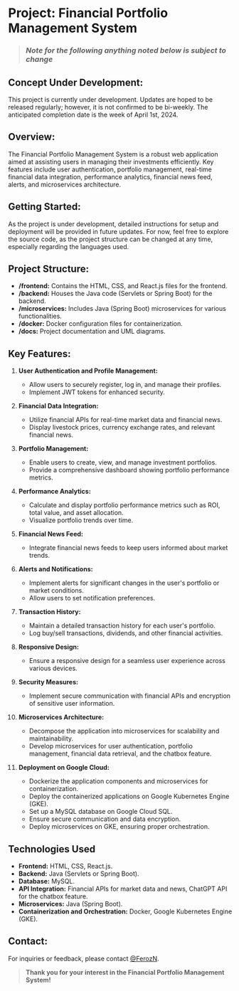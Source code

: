# Project: Financial Portfolio Management System

>### *Note for the following anything noted below is subject to change*

## Concept Under Development:

This project is currently under development. Updates are hoped to be released regularly; however, it is not confirmed to be bi-weekly. The anticipated completion date is the week of April 1st, 2024.

## Overview:

The Financial Portfolio Management System is a robust web application aimed at assisting users in managing their investments efficiently. Key features include user authentication, portfolio management, real-time financial data integration, performance analytics, financial news feed, alerts, and microservices architecture.

## Getting Started:

As the project is under development, detailed instructions for setup and deployment will be provided in future updates. For now, feel free to explore the source code, as the project structure can be changed at any time, especially regarding the languages used.

## Project Structure:

- **/frontend:** Contains the HTML, CSS, and React.js files for the frontend.
- **/backend:** Houses the Java code (Servlets or Spring Boot) for the backend.
- **/microservices:** Includes Java (Spring Boot) microservices for various functionalities.
- **/docker:** Docker configuration files for containerization.
- **/docs:** Project documentation and UML diagrams.

## Key Features:

1. **User Authentication and Profile Management:**
   - Allow users to securely register, log in, and manage their profiles.
   - Implement JWT tokens for enhanced security.

2. **Financial Data Integration:**
   - Utilize financial APIs for real-time market data and financial news.
   - Display livestock prices, currency exchange rates, and relevant financial news.

3. **Portfolio Management:**
   - Enable users to create, view, and manage investment portfolios.
   - Provide a comprehensive dashboard showing portfolio performance metrics.

4. **Performance Analytics:**
   - Calculate and display portfolio performance metrics such as ROI, total value, and asset allocation.
   - Visualize portfolio trends over time.

5. **Financial News Feed:**
   - Integrate financial news feeds to keep users informed about market trends.

6. **Alerts and Notifications:**
   - Implement alerts for significant changes in the user's portfolio or market conditions.
   - Allow users to set notification preferences.

7. **Transaction History:**
   - Maintain a detailed transaction history for each user's portfolio.
   - Log buy/sell transactions, dividends, and other financial activities.

8. **Responsive Design:**
   - Ensure a responsive design for a seamless user experience across various devices.

9. **Security Measures:**
   - Implement secure communication with financial APIs and encryption of sensitive user information.

10. **Microservices Architecture:**
    - Decompose the application into microservices for scalability and maintainability.
    - Develop microservices for user authentication, portfolio management, financial data retrieval, and the chatbox feature.

11. **Deployment on Google Cloud:**
    - Dockerize the application components and microservices for containerization.
    - Deploy the containerized applications on Google Kubernetes Engine (GKE).
    - Set up a MySQL database on Google Cloud SQL.
    - Ensure secure communication and data encryption.
    - Deploy microservices on GKE, ensuring proper orchestration.

## Technologies Used

- **Frontend:** HTML, CSS, React.js.
- **Backend:** Java (Servlets or Spring Boot).
- **Database:** MySQL.
- **API Integration:** Financial APIs for market data and news, ChatGPT API for the chatbox feature.
- **Microservices:** Java (Spring Boot).
- **Containerization and Orchestration:** Docker, Google Kubernetes Engine (GKE).

## Contact:

For inquiries or feedback, please contact [@FerozN](https://github.com/FerozN/).

>**Thank you for your interest in the Financial Portfolio Management System!**
